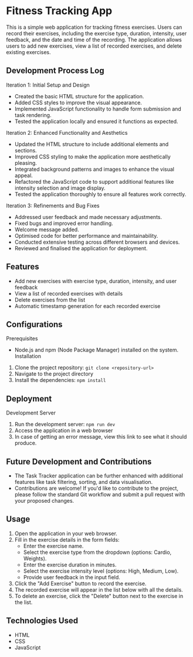 # Fitness Tracking App

This is a simple web application for tracking fitness exercises. Users can record their exercises, including the exercise type, duration, intensity, user feedback, and the date and time of the recording. The application allows users to add new exercises, view a list of recorded exercises, and delete existing exercises.

## Development Process Log
Iteration 1: Initial Setup and Design
- Created the basic HTML structure for the application.
- Added CSS styles to improve the visual appearance.
- Implemented JavaScript functionality to handle form submission and task rendering.
- Tested the application locally and ensured it functions as expected.

Iteration 2: Enhanced Functionality and Aesthetics
- Updated the HTML structure to include additional elements and sections.
- Improved CSS styling to make the application more aesthetically pleasing.
- Integrated background patterns and images to enhance the visual appeal.
- Refactored the JavaScript code to support additional features like intensity selection and image display.
- Tested the application thoroughly to ensure all features work correctly.

Iteration 3: Refinements and Bug Fixes
- Addressed user feedback and made necessary adjustments.
- Fixed bugs and improved error handling.
- Welcome message added. 
- Optimised code for better performance and maintainability.
- Conducted extensive testing across different browsers and devices.
- Reviewed and finalised the application for deployment.

## Features

- Add new exercises with exercise type, duration, intensity, and user feedback
- View a list of recorded exercises with details
- Delete exercises from the list
- Automatic timestamp generation for each recorded exercise

## Configurations

Prerequisites
- Node.js and npm (Node Package Manager) installed on the system.
Installation
1. Clone the project repository: `git clone <repository-url>`
2. Navigate to the project directory
3. Install the dependencies: `npm install`

## Deployment

Development Server
1. Run the development server: `npm run dev`
2. Access the application in a web browser
3. In case of getting an error message, view this link to see what it should produce. 

## Future Development and Contributions
- The Task Tracker application can be further enhanced with additional features like task filtering, sorting, and data visualisation.
- Contributions are welcome! If you'd like to contribute to the project, please follow the standard Git workflow and submit a pull request with your proposed changes.

## Usage

1. Open the application in your web browser.
2. Fill in the exercise details in the form fields:
   - Enter the exercise name.
   - Select the exercise type from the dropdown (options: Cardio, Weights).
   - Enter the exercise duration in minutes.
   - Select the exercise intensity level (options: High, Medium, Low).
   - Provide user feedback in the input field.
3. Click the "Add Exercise" button to record the exercise.
4. The recorded exercise will appear in the list below with all the details.
5. To delete an exercise, click the "Delete" button next to the exercise in the list.

## Technologies Used

- HTML
- CSS
- JavaScript
